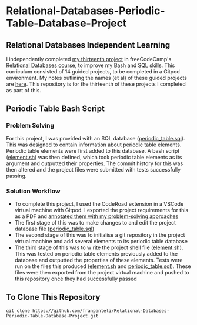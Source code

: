 # Relational-Databases-Periodic-Table-Database-Project
## Relational Databases Independent Learning
I independently completed [my thirteenth project](https://www.freecodecamp.org/learn/relational-database/build-a-periodic-table-database-project/build-a-periodic-table-database) in freeCodeCamp's [Relational Databases course](https://www.freecodecamp.org/learn/relational-database/), to improve my Bash and SQL skills. This curriculum consisted of 14 guided projects, to be completed in a Gitpod environment. My notes outlining the names (et al) of these guided projects are [here](https://github.com/franpanteli/13--Relational-Databases-Periodic-Table-Database-Project/blob/main/0%20relational-databases-course-overview.txt). This repository is for the thirteenth of these projects I completed as part of this.

## Periodic Table Bash Script
### Problem Solving
For this project, I was provided with an SQL database ([periodic_table.sql](https://github.com/franpanteli/Relational-Databases-Periodic-Table-Database-Project/blob/main/periodic_table.sql)). This was designed to contain information about periodic table elements. Periodic table elements were first added to this database. A bash script ([element.sh](https://github.com/franpanteli/Relational-Databases-Periodic-Table-Database-Project/blob/main/element.sh)) was then defined, which took periodic table elements as its argument and outputted their properties. The commit history for this was then altered and the project files were submitted with tests successfully passing. 

### Solution Workflow 
- To complete this project, I used the CodeRoad extension in a VSCode virtual machine with Gitpod. I exported the project requirements for this as a PDF and [annotated them with my problem-solving approaches](https://github.com/franpanteli/Relational-Databases-Periodic-Table-Database-Project/blob/main/Task%20Challenge%20Notes.pdf)
- The first stage of this was to make changes to and edit the project database file ([periodic_table.sql](https://github.com/franpanteli/Relational-Databases-Periodic-Table-Database-Project/blob/main/periodic_table.sql))
- The second stage of this was to initialise a git repository in the project virtual machine and add several elements to its periodic table database
- The third stage of this was to w rite the project shell file ([element.sh](https://github.com/franpanteli/Relational-Databases-Periodic-Table-Database-Project/blob/main/element.sh)). This was tested on periodic table elements previously added to the database and outputted the properties of these elements. Tests were run on the files this produced ([element.sh](https://github.com/franpanteli/Relational-Databases-Periodic-Table-Database-Project/blob/main/element.sh) and [periodic_table.sql](https://github.com/franpanteli/Relational-Databases-Periodic-Table-Database-Project/blob/main/periodic_table.sql)). These files were then exported from the project virtual machine and pushed to this repository once they had successfully passed 
## To Clone This Repository
```
git clone https://github.com/franpanteli/Relational-Databases-Periodic-Table-Database-Project.git
```
